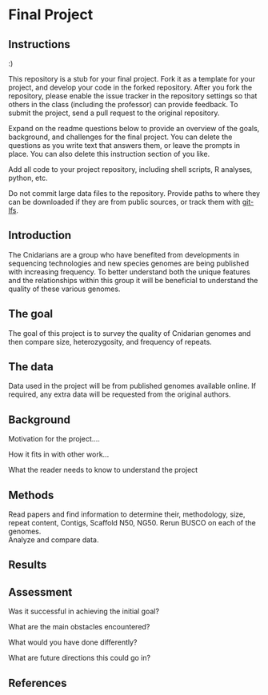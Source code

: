# Final Project

## Instructions
:)

This repository is a stub for your final project. Fork it as a template for your project, and develop your code in the forked repository. After you fork the repository, please enable the issue tracker in the repository settings so that others in the class (including the professor) can provide feedback. To submit the project, send a pull request to the original repository.

Expand on the readme questions below to provide an overview of the goals, background, and challenges for the final project. You can delete the questions as you write text that answers them, or leave the prompts in place. You can also delete this instruction section of you like.

Add all code to your project repository, including shell scripts, R analyses, python, etc.

Do not commit large data files to the repository. Provide paths to where they can be downloaded if they
are from public sources, or track them with [git-lfs](https://git-lfs.github.com).

## Introduction

The Cnidarians are a group who have benefited from developments in sequencing technologies and new species genomes are being published with increasing frequency.  To better understand both the unique features and the relationships within this group it will be beneficial to understand the quality of these various genomes.

## The goal

The goal of this project is to survey the quality of Cnidarian genomes and then compare size, heterozygosity, and frequency of repeats.

## The data

Data used in the project will be from published genomes available online. If required, any extra data will be requested from the original authors.

## Background

Motivation for the project....

How it fits in with other work...

What the reader needs to know to understand the project


## Methods
Read papers and find information to determine their, methodology, size, repeat content, Contigs, Scaffold N50, NG50.
Rerun BUSCO on each of the genomes.  
Analyze and compare data. 


## Results


## Assessment

Was it successful in achieving the initial goal?

What are the main obstacles encountered?

What would you have done differently?

What are future directions this could go in?

## References
